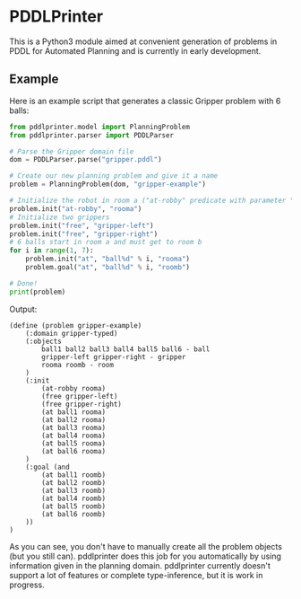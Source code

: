 # PDDLPrinter

This is a Python3 module aimed at convenient generation of problems in PDDL for Automated Planning and is currently in early development.

## Example

Here is an example script that generates a classic Gripper problem with 6 balls:

```python
from pddlprinter.model import PlanningProblem
from pddlprinter.parser import PDDLParser

# Parse the Gripper domain file
dom = PDDLParser.parse("gripper.pddl")

# Create our new planning problem and give it a name
problem = PlanningProblem(dom, "gripper-example")

# Initialize the robot in room a ("at-robby" predicate with parameter "rooma")
problem.init("at-robby", "rooma")
# Initialize two grippers
problem.init("free", "gripper-left")
problem.init("free", "gripper-right")
# 6 balls start in room a and must get to room b
for i in range(1, 7):
    problem.init("at", "ball%d" % i, "rooma")
    problem.goal("at", "ball%d" % i, "roomb")

# Done!
print(problem)

```

Output:
```
(define (problem gripper-example)
	(:domain gripper-typed)
	(:objects
		ball1 ball2 ball3 ball4 ball5 ball6 - ball
		gripper-left gripper-right - gripper
		rooma roomb - room
	)
	(:init
		(at-robby rooma)
		(free gripper-left)
		(free gripper-right)
		(at ball1 rooma)
		(at ball2 rooma)
		(at ball3 rooma)
		(at ball4 rooma)
		(at ball5 rooma)
		(at ball6 rooma)
	)
	(:goal (and
		(at ball1 roomb)
		(at ball2 roomb)
		(at ball3 roomb)
		(at ball4 roomb)
		(at ball5 roomb)
		(at ball6 roomb)
	))
)
```

As you can see, you don't have to manually create all the problem objects (but you still can). pddlprinter does this job for you automatically by using information given in the planning domain. pddlprinter currently doesn't support a lot of features or complete type-inference, but it is work in progress.
